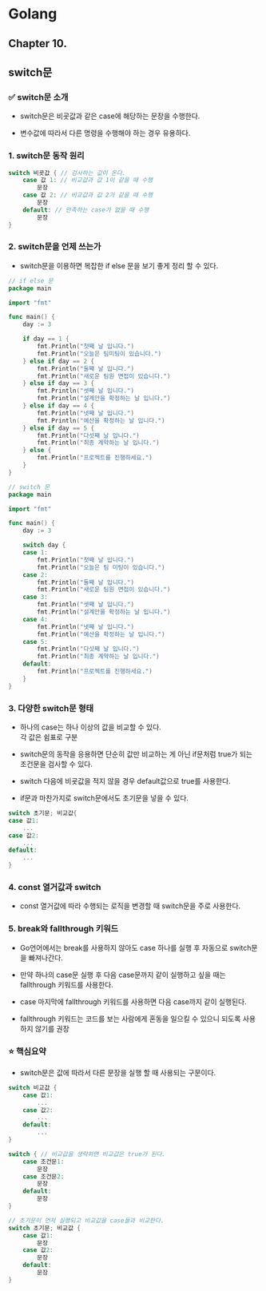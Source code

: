 # Golang

## Chapter 10.

## switch문

### ✅ switch문 소개

- switch문은 비굣값과 같은 case에 해당하는 문장을 수행한다.

- 변수값에 따라서 다른 명령을 수행해야 하는 경우 유용하다.

### 1. switch문 동작 원리

```Go
switch 비굣값 { // 검사하는 값이 온다.
    case 값 1: // 비교값과 값 1이 같을 때 수행
        문장
    case 값 2: // 비교값과 값 2가 같을 때 수행
        문장
    default: // 만족하는 case가 없을 때 수행
        문장
}
```

### 2. switch문을 언제 쓰는가

- switch문을 이용하면 복잡한 if else 문을 보기 좋게 정리 할 수 있다.

```Go
// if else 문
package main

import "fmt"

func main() {
	day := 3

	if day == 1 {
		fmt.Println("첫째 날 입니다.")
		fmt.Println("오늘은 팀미팅이 있습니다.")
	} else if day == 2 {
		fmt.Println("둘째 날 입니다.")
		fmt.Println("새로운 팀원 면접이 있습니다.")
	} else if day == 3 {
		fmt.Println("셋째 날 입니다.")
		fmt.Println("설계안을 확정하는 날 입니다.")
	} else if day == 4 {
		fmt.Println("넷째 날 입니다.")
		fmt.Println("예산을 확정하는 날 입니다.")
	} else if day == 5 {
		fmt.Println("다섯째 날 입니다.")
		fmt.Println("최종 계약하는 날 입니다.")
	} else {
		fmt.Println("프로젝트를 진행하세요.")
	}
}

// switch 문
package main

import "fmt"

func main() {
	day := 3

	switch day {
	case 1:
		fmt.Println("첫째 날 입니다.")
		fmt.Println("오늘은 팀 미팅이 있습니다.")
	case 2:
		fmt.Println("둘째 날 입니다.")
		fmt.Println("새로운 팀원 면접이 있습니다.")
	case 3:
		fmt.Println("셋째 날 입니다.")
		fmt.Println("설계안을 확정하는 날 입니다.")
	case 4:
		fmt.Println("넷째 날 입니다.")
		fmt.Println("예산을 확정하는 날 입니다.")
	case 5:
		fmt.Println("다섯째 날 입니다.")
		fmt.Println("최종 계약하는 날 입니다.")
	default:
		fmt.Println("프로젝트를 진행하세요.")
	}
}

```

### 3. 다양한 switch문 형태

- 하나의 case는 하나 이상의 값을 비교할 수 있다.  
  각 값은 쉼표로 구분

- switch문의 동작을 응용하면 단순히 값만 비교하는 게 아닌 if문처럼 true가 되는 조건문을 검사할 수 있다.

- switch 다음에 비굣값을 적지 않을 경우 default값으로 true를 사용한다.

- if문과 마찬가지로 switch문에서도 초기문을 넣을 수 있다.

```Go
switch 초기문; 비교값{
case 값1:
    ...
case 값2:
    ...
default:
    ...
}
```

### 4. const 열거값과 switch

- const 열거값에 따라 수행되는 로직을 변경할 때 switch문을 주로 사용한다.

### 5. break와 fallthrough 키워드

- Go언어에서는 break를 사용하지 않아도 case 하나를 실행 후 자동으로 switch문을 빠져나간다.

- 만약 하나의 case문 실행 후 다음 case문까지 같이 실행하고 싶을 때는 fallthrough 키워드를 사용한다.

- case 마지막에 fallthrough 키워드를 사용하면 다음 case까지 같이 실행된다.

- fallthrough 키워드는 코드를 보는 사람에게 혼동을 일으킬 수 있으니 되도록 사용하지 않기를 권장

### ⭐️ 핵심요약

- switch문은 값에 따라서 다른 문장을 실행 할 때 사용되는 구문이다.

```Go
switch 비교값 {
    case 값1:
        ...
    case 값2:
        ...
    default:
        ...
}
```

```Go
switch { // 비교값을 생략하면 비교값은 true가 된다.
    case 조건문1:
        문장
    case 조건문2:
        문장
    default:
        문장
}
```

```Go
// 초기문이 먼저 실행되고 비교값을 case들과 비교한다.
switch 초기문; 비교값 {
    case 값1:
        문장
    case 값2:
        문장
    default:
        문장
}
```
